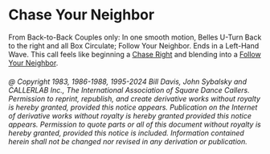 
# Chase Your Neighbor

From Back-to-Back Couples only: 
In one smooth motion, Belles U-Turn Back to the right
and all Box Circulate; Follow Your Neighbor. 
Ends in a Left-Hand Wave. This call feels like beginning a
[Chase Right](../plus/chase_right.md) and blending into a
[Follow Your Neighbor](../plus/follow_your_neighbor.md).

###### @ Copyright 1983, 1986-1988, 1995-2024 Bill Davis, John Sybalsky and CALLERLAB Inc., The International Association of Square Dance Callers. Permission to reprint, republish, and create derivative works without royalty is hereby granted, provided this notice appears. Publication on the Internet of derivative works without royalty is hereby granted provided this notice appears. Permission to quote parts or all of this document without royalty is hereby granted, provided this notice is included. Information contained herein shall not be changed nor revised in any derivation or publication.
